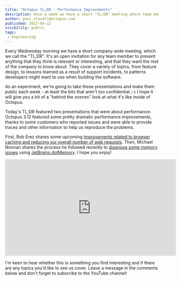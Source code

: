 ```yaml
---
title: "Octopus TL;DR - Performance Improvements"
description: Once a week we have a short "TL;DR" meeting where team members present things that are interesting. We're going to start recording and posting portions of them to YouTube each week. This first one was about some performance improvements.  
author: paul.stovell@octopus.com
published: 2017-04-12
visibility: public
tags:
 - Engineering
---
```


Every Wednesday morning we have a short company-wide meeting, which we call the "TL;DR". It's an open invitation for any team member to present anything that they think is relevant or interesting, and that they want the rest of the company to know about. They cover a variety of topics, from feature design, to lessons learned as a result of support incidents, to patterns developers might want to use when building the software. 

As an experiment, we're going to take these presentations and make them public each week - at least the bits that aren't too confidential ;-) I hope it will give you a bit of a "behind the scenes" look at what it's like inside of Octopus. 

Today's TL;DR featured two presentations that were about performance. Octopus 3.12 featured some pretty dramatic performance improvements, thanks to some customers who reported issues and were able to provide traces and other information to help us reproduce the problems. 

First, Rob Erez shares some upcoming [improvements related to browser caching and reducing our overall number of web requests](https://github.com/OctopusDeploy/Issues/issues/3389). Then, Michael Noonan shares the process he followed recently to [diagnose some memory issues](https://github.com/OctopusDeploy/Issues/issues/3398) using [JetBrains dotMemory](https://www.jetbrains.com/dotmemory/). I hope you enjoy!

<iframe width="560" height="315" src="https://www.youtube.com/embed/eByv1uuum88" frameborder="0" allowfullscreen></iframe>

I'm keen to hear whether this is something you find interesting and if there are any topics you'd like to see us cover. Leave a message in the comments below and don't forget to subscribe to the YouTube channel! 
